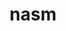 ---
title: "nasm"
layout: cache
categories: [package, v0.19]
meta: {"versions": ["2.15.05"], "compilers": ["gcc@=11.1.0", "gcc@=7.3.1", "gcc@=7.5.0", "oneapi@=2022.1.0"], "oss": ["amzn2", "ubuntu18.04", "ubuntu20.04"], "platforms": ["linux"], "targets": ["aarch64", "neoverse_n1", "x86_64", "x86_64_v3"], "stacks": ["aws-ahug", "aws-ahug-aarch64", "aws-isc", "aws-isc-aarch64", "data-vis-sdk", "e4s", "e4s-oneapi", "ml-cpu", "ml-cuda", "ml-rocm", "radiuss"], "num_specs": 6, "num_specs_by_stack": {"aws-isc-aarch64": 2, "aws-ahug-aarch64": 2, "aws-isc": 1, "ml-cuda": 1, "ml-cpu": 1, "ml-rocm": 1, "aws-ahug": 1, "radiuss": 1, "data-vis-sdk": 1, "e4s": 1, "e4s-oneapi": 1}}
spec_details: [{"hash": "o6zwnw6d2ypbfpbypvp2xljvxehsh3gt", "compiler": "gcc@=7.3.1", "versions": ["2.15.05"], "os": "amzn2", "platform": "linux", "target": "aarch64", "variants": ["build_system=autotools"], "stacks": ["aws-isc-aarch64", "aws-ahug-aarch64"], "size": "-", "tarball": "https://binaries.spack.io/releases/v0.19/build_cache/linux-amzn2-aarch64/gcc-7.3.1/nasm-2.15.05/linux-amzn2-aarch64-gcc-7.3.1-nasm-2.15.05-o6zwnw6d2ypbfpbypvp2xljvxehsh3gt.spack"}, {"hash": "cv3h3jmviyofyn6rmjec3stgmwmdfr2u", "compiler": "gcc@=7.3.1", "versions": ["2.15.05"], "os": "amzn2", "platform": "linux", "target": "neoverse_n1", "variants": ["build_system=autotools"], "stacks": ["aws-isc-aarch64", "aws-ahug-aarch64"], "size": "-", "tarball": "https://binaries.spack.io/releases/v0.19/build_cache/linux-amzn2-neoverse_n1/gcc-7.3.1/nasm-2.15.05/linux-amzn2-neoverse_n1-gcc-7.3.1-nasm-2.15.05-cv3h3jmviyofyn6rmjec3stgmwmdfr2u.spack"}, {"hash": "aokxepw3k2htb4a6umdn4pfdd2aetit6", "compiler": "gcc@=7.3.1", "versions": ["2.15.05"], "os": "amzn2", "platform": "linux", "target": "x86_64_v3", "variants": ["build_system=autotools"], "stacks": ["aws-isc", "ml-cuda", "ml-cpu", "ml-rocm", "aws-ahug"], "size": "-", "tarball": "https://binaries.spack.io/releases/v0.19/build_cache/linux-amzn2-x86_64_v3/gcc-7.3.1/nasm-2.15.05/linux-amzn2-x86_64_v3-gcc-7.3.1-nasm-2.15.05-aokxepw3k2htb4a6umdn4pfdd2aetit6.spack"}, {"hash": "5vktqvuhgbvgpvlsztyjvtowam3ngzin", "compiler": "gcc@=7.5.0", "versions": ["2.15.05"], "os": "ubuntu18.04", "platform": "linux", "target": "x86_64", "variants": ["build_system=autotools"], "stacks": ["radiuss", "data-vis-sdk"], "size": "-", "tarball": "https://binaries.spack.io/releases/v0.19/build_cache/linux-ubuntu18.04-x86_64/gcc-7.5.0/nasm-2.15.05/linux-ubuntu18.04-x86_64-gcc-7.5.0-nasm-2.15.05-5vktqvuhgbvgpvlsztyjvtowam3ngzin.spack"}, {"hash": "f2id73ihakxul4krvdc2maygl7xzf2to", "compiler": "gcc@=11.1.0", "versions": ["2.15.05"], "os": "ubuntu20.04", "platform": "linux", "target": "x86_64", "variants": ["build_system=autotools"], "stacks": ["e4s"], "size": "-", "tarball": "https://binaries.spack.io/releases/v0.19/build_cache/linux-ubuntu20.04-x86_64/gcc-11.1.0/nasm-2.15.05/linux-ubuntu20.04-x86_64-gcc-11.1.0-nasm-2.15.05-f2id73ihakxul4krvdc2maygl7xzf2to.spack"}, {"hash": "qoykfq775fid2ttzmdt6zxxzpulir2vd", "compiler": "oneapi@=2022.1.0", "versions": ["2.15.05"], "os": "ubuntu20.04", "platform": "linux", "target": "x86_64", "variants": ["build_system=autotools"], "stacks": ["e4s-oneapi"], "size": "-", "tarball": "https://binaries.spack.io/releases/v0.19/build_cache/linux-ubuntu20.04-x86_64/oneapi-2022.1.0/nasm-2.15.05/linux-ubuntu20.04-x86_64-oneapi-2022.1.0-nasm-2.15.05-qoykfq775fid2ttzmdt6zxxzpulir2vd.spack"}]
---